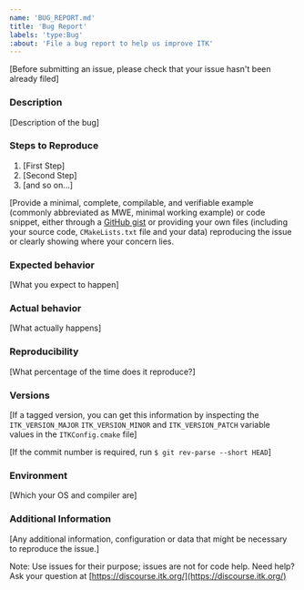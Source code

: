 ```yaml
---
name: 'BUG_REPORT.md'
title: 'Bug Report'
labels: 'type:Bug'
:about: 'File a bug report to help us improve ITK'
---
```


[Before submitting an issue, please check that your issue hasn't been already
filed]

### Description

[Description of the bug]

### Steps to Reproduce

1. [First Step]
2. [Second Step]
3. [and so on...]

[Provide a minimal, complete, compilable, and verifiable example (commonly
abbreviated as MWE, minimal working example) or code snippet, either through a
[GitHub gist](https://gist.github.com/) or providing your own files (including
your source code, `CMakeLists.txt` file and your data) reproducing the issue or
clearly showing where your concern lies.

### Expected behavior

[What you expect to happen]

### Actual behavior

[What actually happens]

### Reproducibility

[What percentage of the time does it reproduce?]

### Versions

[If a tagged version, you can get this information by inspecting the
`ITK_VERSION_MAJOR` `ITK_VERSION_MINOR` and `ITK_VERSION_PATCH` variable
values in the `ITKConfig.cmake` file]

[If the commit number is required, run `$ git rev-parse --short HEAD`]

### Environment

[Which your OS and compiler are]

### Additional Information

[Any additional information, configuration or data that might be necessary to reproduce the issue.]


Note: Use issues for their purpose; issues are not for code help. Need help? Ask
your question at [https://discourse.itk.org/](https://discourse.itk.org/)

